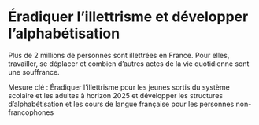 # Éradiquer l’illettrisme et développer l’alphabétisation

<div class="admonition note">

Plus de 2 millions de personnes sont illettrées en France. Pour elles,
travailler, se déplacer et combien d’autres actes de la vie quotidienne
sont une souffrance.

</div>

Mesure clé : Éradiquer l’illettrisme pour les jeunes sortis du système
scolaire et les adultes à horizon 2025 et développer les structures
d’alphabétisation et les cours de langue française pour les personnes
non-francophones
